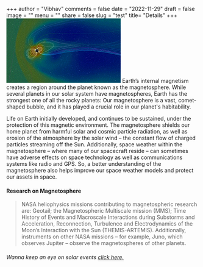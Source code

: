 +++
author = "Vibhav"
comments = false
date = "2022-11-29"
draft = false
image = ""
menu = ""
share = false
slug = "test"
title= "Details"
+++
![Magnetosphere](images/magnetosphere.gif#imgMag)
Earth’s internal magnetism creates a region around the planet known as the magnetosphere. While several planets in our solar system have magnetospheres, Earth has the strongest one of all the rocky planets: Our magnetosphere is a vast, comet-shaped bubble, and it has played a crucial role in our planet's habitability. 

Life on Earth initially developed, and continues to be sustained, under the protection of this magnetic environment. The magnetosphere shields our home planet from harmful solar and cosmic particle radiation, as well as erosion of the atmosphere by the solar wind – the constant flow of charged particles streaming off the Sun. Additionally, space weather within the magnetosphere – where many of our spacecraft reside – can sometimes have adverse effects on space technology as well as communications systems like radio and GPS. So, a better understanding of the magnetosphere also helps improve our space weather models and protect our assets in space.


#### Research on Magnetosphere

>NASA heliophysics missions contributing to magnetospheric research are: Geotail; the Magnetospheric Multiscale mission (MMS); Time History of Events and Macroscale Interactions during Substorms and Acceleration, Reconnection, Turbulence and Electrodynamics of the Moon’s Interaction with the Sun (THEMIS-ARTEMIS). Additionally, instruments on other NASA missions – for example, Juno, which observes Jupiter – observe the magnetospheres of other planets.


###### Wanna keep an eye on solar events [click here.](https://www.nasa.gov/mission_pages/sunearth/solar-events-news/index.html)
